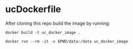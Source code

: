 # ucDockerfile

After cloning this repo build the image by running:
``` 
docker build -t uc_docker_image . 
```

``` 
docker run --rm -it -v $PWD/data:/data uc_docker_image
```
